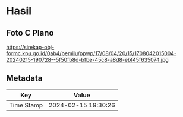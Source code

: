 # Hasil

## Foto C Plano

https://sirekap-obj-formc.kpu.go.id/0ab4/pemilu/ppwp/17/08/04/20/15/1708042015004-20240215-190728--5f50fb8d-bfbe-45c8-a8d8-ebf45f635074.jpg


## Metadata

| Key        | Value               |
| ---------- | ------------------- |
| Time Stamp | 2024-02-15 19:30:26 |



